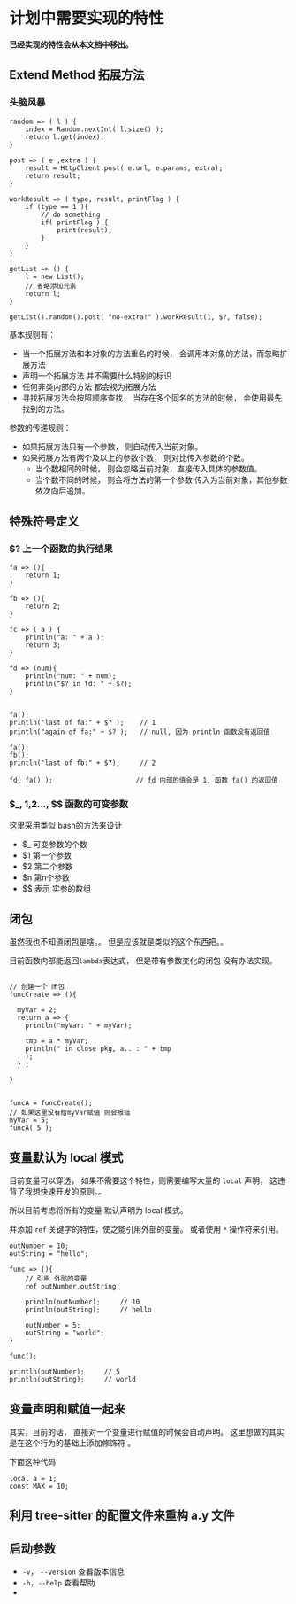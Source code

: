 # 计划中需要实现的特性

**已经实现的特性会从本文档中移出。**



## Extend Method    拓展方法

### 头脑风暴

```
random => ( l ) {
	index = Random.nextInt( l.size() );
	return l.get(index);
}

post => ( e ,extra ) {
	result = HttpClient.post( e.url, e.params, extra);
	return result;
}

workResult => ( type, result, printFlag ) {
	if (type == 1 ){
		// do something
		if( printFlag ) {
			print(result);
		}
	}
}

getList => () {
	l = new List();
	// 省略添加元素
	return l;
}

getList().random().post( "no-extra!" ).workResult(1, $?, false);   
```

基本规则有：

- 当一个拓展方法和本对象的方法重名的时候， 会调用本对象的方法，而忽略扩展方法
- 声明一个拓展方法 并不需要什么特别的标识
- 任何非类内部的方法 都会视为拓展方法
- 寻找拓展方法会按照顺序查找， 当存在多个同名的方法的时候， 会使用最先找到的方法。

参数的传递规则：

- 如果拓展方法只有一个参数， 则自动传入当前对象。
- 如果拓展方法有两个及以上的参数个数， 则对比传入参数的个数。
  -  当个数相同的时候， 则会忽略当前对象，直接传入具体的参数值。
  - 当个数不同的时候， 则会将方法的第一个参数 传入为当前对象，其他参数依次向后追加。



## 特殊符号定义

### $?  上一个函数的执行结果

```
fa => (){
	return 1;
}

fb => (){
	return 2;
}

fc => ( a ) {
	println("a: " + a );
	return 3;
}

fd => (num){
	println("num: " + num);
	println("$? in fd: " + $?);
}


fa();
println("last of fa:" + $? );    // 1
println("again of fa:" + $? );   // null, 因为 println 函数没有返回值

fa();
fb();
println("last of fb:" + $?);     // 2

fd( fa() );                     // fd 内部的值会是 1, 函数 fa() 的返回值

```



### \$_, $1,$2...,  $$    函数的可变参数

这里采用类似 bash的方法来设计

- $_   可变参数的个数
- $1   第一个参数
- $2   第二个参数
- $n   第n个参数
- $$  表示 实参的数组   



## 闭包

虽然我也不知道闭包是啥。。 但是应该就是类似的这个东西把。。

目前函数内部能返回`lambda`表达式， 但是带有参数变化的闭包 没有办法实现。

```

// 创建一个 闭包
funcCreate => (){

  myVar = 2;
  return a => {
    println("myVar: " + myVar);

    tmp = a * myVar;
    println(" in close pkg, a.. : " + tmp
    );
  } ;

}


funcA = funcCreate();
// 如果这里没有给myVar赋值 则会报错
myVar = 5;
funcA( 5 );

```



## 变量默认为 local 模式

目前变量可以穿透， 如果不需要这个特性，则需要编写大量的 `local` 声明， 这违背了我想快速开发的原则。。

所以目前考虑将所有的变量 默认声明为 local 模式。 

并添加 `ref` 关键字的特性，使之能引用外部的变量。 或者使用 `*` 操作符来引用。 

```
outNumber = 10;
outString = "hello";

func => (){
	// 引用 外部的变量
	ref outNumber,outString;
	
	println(outNumber);     // 10
	println(outString);     // hello
	
	outNumber = 5;
	outString = "world";
}

func();

println(outNumber);     // 5
println(outString);     // world

```



## 变量声明和赋值一起来

其实，目前的话， 直接对一个变量进行赋值的时候会自动声明。 这里想做的其实是在这个行为的基础上添加修饰符 。

下面这种代码

```
local a = 1;
const MAX = 10;  
```



## 利用 tree-sitter 的配置文件来重构 a.y 文件





## 启动参数

- `-v`， `--version`  查看版本信息
- `-h`，`--help` 查看帮助
- 

